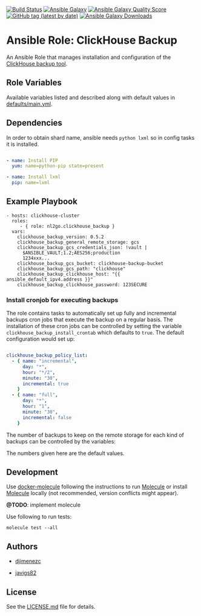 [![Build Status](https://travis-ci.com/nl2go/ansible-role-clickhouse-backup.svg?branch=master)](https://travis-ci.com/nl2go/ansible-role-clickhouse-backup)
[![Ansible Galaxy](https://img.shields.io/badge/role-nl2go.clickhouse_backup-blue.svg)](https://galaxy.ansible.com/nl2go/clickhouse_backup/)
[![Ansible Galaxy Quality Score](https://img.shields.io/ansible/quality/49618)](https://galaxy.ansible.com/nl2go/clickhouse_backup/)
[![GitHub tag (latest by date)](https://img.shields.io/github/v/tag/nl2go/ansible-role-clickhouse-backup)](https://github.com/nl2go/ansible-role-clickhouse-backup/releases)
[![Ansible Galaxy Downloads](https://img.shields.io/ansible/role/d/49618.svg?color=blue)](https://galaxy.ansible.com/nl2go/clickhouse_backup/)

# Ansible Role: ClickHouse Backup

An Ansible Role that manages installation and configuration of the [ClickHouse backup tool](https://github.com/AlexAkulov/clickhouse-backup).

## Role Variables

Available variables listed and described along with default values in [defaults/main.yml](defaults/main.yml).

## Dependencies

In order to obtain shard name, ansible needs `python lxml` so in config tasks it is installed.

```yml

- name: Install PIP
  yum: name=python-pip state=present

- name: Install lxml
  pip: name=lxml

```

## Example Playbook

    - hosts: clickhouse-cluster
      roles:
         - { role: nl2go.clickhouse_backup }
      vars:
        clickhouse_backup_version: 0.5.2
        clickhouse_backup_general_remote_storage: gcs
        clickhouse_backup_gcs_credentials_json: !vault |
          $ANSIBLE_VAULT;1.2;AES256;production
          1234xxx...
        clickhouse_backup_gcs_bucket: clickhouse-backup-bucket
        clickhouse_backup_gcs_path: "clickhouse"
        clickhouse_backup_clickhouse_host: "{{ ansible_default_ipv4.address }}"
        clickhouse_backup_clickhouse_password: 123SECURE

### Install cronjob for executing backups

The role contains tasks to automatically set up fully and incremental backups cron jobs that execute the backup on a regular basis. The installation of these cron jobs can be controlled by setting the variable `clickhouse_backup_install_crontab` which defaults to `true`. The default configuration would set up:  

```yml

clickhouse_backup_policy_list:
  - { name: "incremental",
      day: "*",
      hour: "*/2",
      minute: "30",
      incremental: true
    }
  - { name: "full",
      day: "*",
      hour: "1",
      minute: "30",
      incremental: false
    }

```
    

The number of backups to keep on the remote storage for each kind of backups can be controlled by the variables:

The numbers given here are the default values.

## Development

Use [docker-molecule](https://github.com/nl2go/docker-molecule) following the instructions to run [Molecule](https://molecule.readthedocs.io/en/stable/)
or install [Molecule](https://molecule.readthedocs.io/en/stable/) locally (not recommended, version conflicts might appear).

**@TODO**: implement molecule

Use following to run tests:

    molecule test --all

## Authors

- [djimenezc](https://github.com/djimenezc)

- [javigs82](https://github.com/javigs82)

## License

See the [LICENSE.md](LICENSE.md) file for details.
